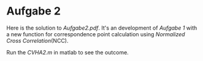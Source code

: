 # Aufgabe 2
Here is the solution to *Aufgabe2.pdf*. It's an development of *Aufgabe 1* with a new function for correspondence point calculation using *Normalized Cross Correlation*(NCC). 

Run the *CVHA2.m* in matlab to see the outcome. 
